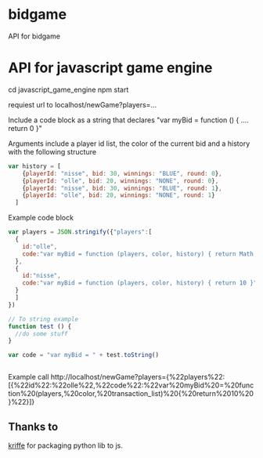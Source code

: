 
# bidgame
API for bidgame



# API for javascript game engine

cd javascript_game_engine
npm start

requiest url to localhost/newGame?players=...

Include a code block as a string that declares "var myBid = function () { .... return 0 }" 



Arguments include a player id list, the color of the current bid and a history with the following structure
```js
var history = [
    {playerId: "nisse", bid: 30, winnings: "BLUE", round: 0},
    {playerId: "olle", bid: 20, winnings: "NONE", round: 0},
    {playerId: "nisse", bid: 30, winnings: "BLUE", round: 1},
    {playerId: "olle", bid: 20, winnings: "NONE", round: 1}
  ]
```

Example code block
```js
var players = JSON.stringify({"players":[
  {
    id:"olle",
    code:"var myBid = function (players, color, history) { return Math.random() }"
  },
  {
    id:"nisse",
    code:"var myBid = function (players, color, history) { return 10 }"
  }
  ]
})

// To string example
function test () {
  //do some stuff
}

var code = "var myBid = " + test.toString()



```

Example call
http://localhost/newGame?players={%22players%22:[{%22id%22:%22olle%22,%22code%22:%22var%20myBid%20=%20function%20(players,%20color,%20transaction_list)%20{%20return%2010%20}%22}]}


## Thanks to 
[kriffe](https://github.com/kriffe) for packaging python lib to js.
